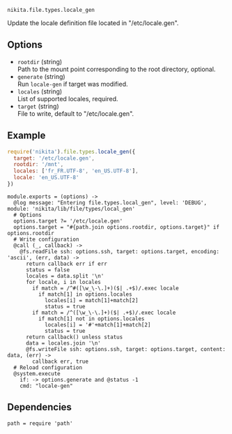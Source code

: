 
`nikita.file.types.locale_gen`

Update the locale definition file located in "/etc/locale.gen".

## Options

*   `rootdir` (string)   
    Path to the mount point corresponding to the root directory, optional.   
*   `generate` (string)   
    Run `locale-gen` if target was modified.   
*   `locales` (string)   
    List of supported locales, required.   
*   `target` (string)   
    File to write, default to "/etc/locale.gen".   

## Example

```javascript
require('nikita').file.types.locale_gen({
  target: '/etc/locale.gen',
  rootdir: '/mnt',
  locales: ['fr_FR.UTF-8', 'en_US.UTF-8'],
  locale: 'en_US.UTF-8'
})
```

    module.exports = (options) ->
      @log message: "Entering file.types.local_gen", level: 'DEBUG', module: 'nikita/lib/file/types/local_gen'
      # Options
      options.target ?= '/etc/locale.gen'
      options.target = "#{path.join options.rootdir, options.target}" if options.rootdir
      # Write configuration
      @call (_, callback) ->
        @fs.readFile ssh: options.ssh, target: options.target, encoding: 'ascii', (err, data) ->
          return callback err if err
          status = false
          locales = data.split '\n'
          for locale, i in locales
            if match = /^#([\w_\-\.]+)($| .+$)/.exec locale
              if match[1] in options.locales
                locales[i] = match[1]+match[2]
                status = true
            if match = /^([\w_\-\.]+)($| .+$)/.exec locale
              if match[1] not in options.locales
                locales[i] = '#'+match[1]+match[2]
                status = true
          return callback() unless status
          data = locales.join '\n'
          @fs.writeFile ssh: options.ssh, target: options.target, content: data, (err) ->
            callback err, true
      # Reload configuration
      @system.execute
        if: -> options.generate and @status -1
        cmd: "locale-gen"

## Dependencies

    path = require 'path'
